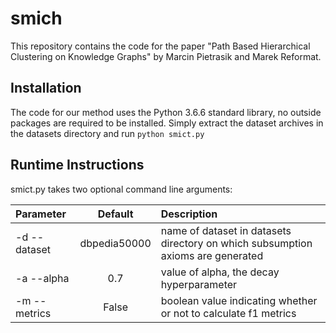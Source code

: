 # smich

This repository contains the code for the paper "Path Based Hierarchical Clustering on Knowledge Graphs" by Marcin Pietrasik and Marek Reformat.

## Installation

The code for our method uses the Python 3.6.6 standard library, no outside packages are required to be installed. Simply extract the dataset archives in the datasets directory and run `python smict.py`

## Runtime Instructions

smict.py takes two optional command line arguments:

| Parameter                 | Default       | Description   |	
| :------------------------ |:-------------:| :-------------|
| -d --dataset 	      |	dbpedia50000  | name of dataset in datasets directory on which subsumption axioms are generated
| -a --alpha          | 0.7           | value of alpha, the decay hyperparameter
| -m --metrics             | False         | boolean value indicating whether or not to calculate f1 metrics